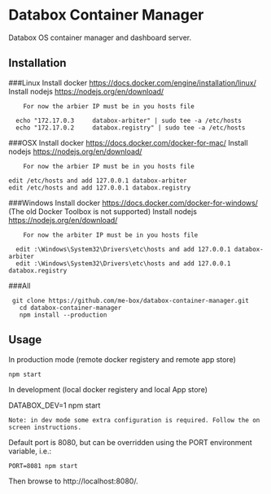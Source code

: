 # Databox Container Manager
Databox OS container manager and dashboard server.

## Installation

###Linux
    Install docker https://docs.docker.com/engine/installation/linux/
		Install nodejs https://nodejs.org/en/download/

		For now the arbier IP must be in you hosts file

	  echo "172.17.0.3     databox-arbiter" | sudo tee -a /etc/hosts
	  echo "172.17.0.2     databox.registry" | sudo tee -a /etc/hosts

###OSX
    Install docker https://docs.docker.com/docker-for-mac/
		Install nodejs https://nodejs.org/en/download/

		For now the arbier IP must be in you hosts file

    edit /etc/hosts and add 127.0.0.1 databox-arbiter
    edit /etc/hosts and add 127.0.0.1 databox.registry

###Windows
		Install docker https://docs.docker.com/docker-for-windows/ (The old Docker Toolbox is not supported)
		Install nodejs https://nodejs.org/en/download/

		For now the arbiter IP must be in you hosts file

	  edit :\Windows\System32\Drivers\etc\hosts and add 127.0.0.1 databox-arbiter
	  edit :\Windows\System32\Drivers\etc\hosts and add 127.0.0.1 databox.registry

###All

     git clone https://github.com/me-box/databox-container-manager.git
	   cd databox-container-manager
	   npm install --production


## Usage

In production mode (remote docker registery and remote app store)

	npm start

In development (local docker registery and local App store)

  DATABOX_DEV=1 npm start

	Note: in dev mode some extra configuration is required. Follow the on screen instructions.  

Default port is 8080, but can be overridden using the PORT environment variable, i.e.:

	PORT=8081 npm start

Then browse to http://localhost:8080/.
